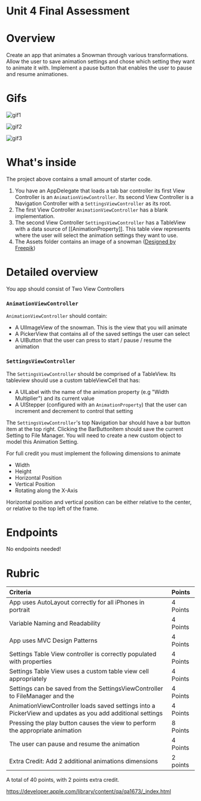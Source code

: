 # Unit 4 Final Assessment

# Overview

Create an app that animates a Snowman through various transformations.  Allow the user to save animation settings and chose which setting they want to animate it with.  Implement a pause button that enables the user to pause and resume animationes.

# Gifs

![gif1](https://github.com/C4Q/AC-iOS-Unit4FinalAssessment/blob/master/snowmangifone.gif)

![gif2](https://github.com/C4Q/AC-iOS-Unit4FinalAssessment/blob/master/snowmangiftwo.gif)

![gif3](https://github.com/C4Q/AC-iOS-Unit4FinalAssessment/blob/master/snowmangifthree.gif)


# What's inside

The project above contains a small amount of starter code.  

1. You have an AppDelegate that loads a tab bar controller its first View Controller is an `AnimationViewController`.  Its second View Controller is a Navigation Controller with a `SettingsViewController` as its root.
2. The first View Controller `AnimationViewController` has a blank implementation.  
3. The second View Controller `SettingsViewController` has a TableView with a data source of [[AnimationProperty]].  This table view represents where the user will select the animation settings they want to use. 
4. The Assets folder contains an image of a snowman (<a href="https://www.freepik.com/free-vector/christmas-background-design_963811.htm">Designed by Freepik</a>)

# Detailed overview

You app should consist of Two View Controllers

### `AnimationViewController` 

`AnimationViewController` should contain:

- A UIImageView of the snowman.  This is the view that you will animate
- A PickerView that contains all of the saved settings the user can select
- A UIButton that the user can press to start / pause / resume the animation

### `SettingsViewController`

The `SettingsViewController` should be comprised of a TableView.  Its tableview should use a custom tableViewCell that has:

- A UILabel with the name of the animation property (e.g "Width Multiplier") and its current value
- A UIStepper (configured with an `AnimationProperty`) that the user can increment and decrement to control that setting


The `SettingsViewController`'s top Navigation bar should have a bar button item at the top right.  Clicking the BarButtonItem should save the current Setting to File Manager.  You will need to create a new custom object to model this Animation Setting.

For full credit you must implement the following dimensions to animate

- Width
- Height
- Horizontal Position
- Vertical Position
- Rotating along the X-Axis

Horizontal position and vertical position can be either relative to the center, or relative to the top left of the frame.

# Endpoints

No endpoints needed!


# Rubric

Criteria | Points
:---|:---
App uses AutoLayout correctly for all iPhones in portrait | 4 Points
Variable Naming and Readability | 4 Points
App uses MVC Design Patterns | 4 Points
Settings Table View controller is correctly populated with properties | 4 Points
Settings Table View uses a custom table view cell appropriately | 4 Points
Settings can be saved from the SettingsViewController to FileManager and the | 4 Points
AnimationViewController loads saved settings into a PickerView and updates as you add additional settings | 4 Points
Pressing the play button causes the view to perform the appropriate animation | 8 Points
The user can pause and resume the animation | 4 Points
Extra Credit: Add 2 additional animations dimensions  | 2 points


A total of 40 points, with 2 points extra credit.


https://developer.apple.com/library/content/qa/qa1673/_index.html